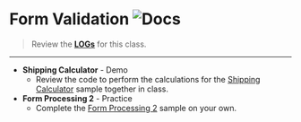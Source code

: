 # Form Validation ![Docs](https://img.shields.io/badge/Documentation%20Status-10--40%25%20Rough%20Outline-red?logo=Read%20the%20Docs)

> Review the [**LOGs**](./LOGs.md) for this class.

---

- **Shipping Calculator** - Demo
  - Review the code to perform the calculations for the [Shipping Calculator](./shipping-calculator/Readme.md) sample together in class.
- **Form Processing 2** - Practice
  - Complete the [Form Processing 2](./form-processing-2/ReadMe.md) sample on your own.

